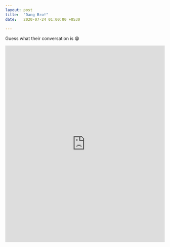 ```yaml
---
layout: post
title:  "Dang Bro!"
date:   2020-07-24 01:00:00 +0530
 
---
```


Guess what their conversation is 😁

<iframe width="100%" height="620" src="https://www.youtube.com/embed/ix4bdyww0ac" frameborder="0" allow="accelerometer; autoplay; encrypted-media; gyroscope; picture-in-picture" allowfullscreen></iframe>